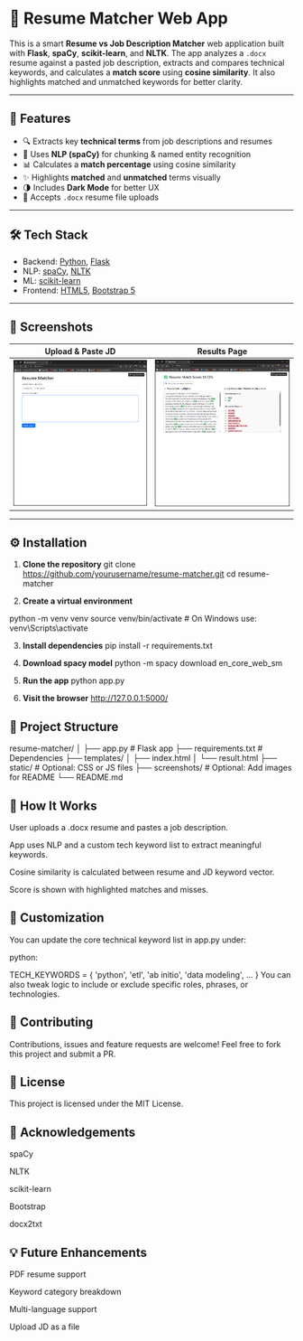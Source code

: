 # 🧠 Resume Matcher Web App

This is a smart **Resume vs Job Description Matcher** web application built with **Flask**, **spaCy**, **scikit-learn**, and **NLTK**. The app analyzes a `.docx` resume against a pasted job description, extracts and compares technical keywords, and calculates a **match score** using **cosine similarity**. It also highlights matched and unmatched keywords for better clarity.

---

## 🚀 Features

- 🔍 Extracts key **technical terms** from job descriptions and resumes
- 🤖 Uses **NLP (spaCy)** for chunking & named entity recognition
- 📊 Calculates a **match percentage** using cosine similarity
- ✨ Highlights **matched** and **unmatched** terms visually
- 🌗 Includes **Dark Mode** for better UX
- 📄 Accepts `.docx` resume file uploads

---

## 🛠️ Tech Stack

- Backend: [Python](https://www.python.org/), [Flask](https://flask.palletsprojects.com/)
- NLP: [spaCy](https://spacy.io/), [NLTK](https://www.nltk.org/)
- ML: [scikit-learn](https://scikit-learn.org/)
- Frontend: [HTML5](https://developer.mozilla.org/en-US/docs/Web/Guide/HTML/HTML5), [Bootstrap 5](https://getbootstrap.com/)

---

## 📸 Screenshots

| Upload & Paste JD | Results Page |
|-------------------|--------------|
| ![Upload Screenshot](screenshot/index.png) | ![Result Screenshot](screenshot/result.png) |

---

## ⚙️ Installation

1. **Clone the repository**
git clone https://github.com/yourusername/resume-matcher.git
cd resume-matcher

2. **Create a virtual environment**

python -m venv venv
source venv/bin/activate   # On Windows use: venv\Scripts\activate

3. **Install dependencies**
pip install -r requirements.txt


4. **Download spacy model**
python -m spacy download en_core_web_sm


5. **Run the app**
python app.py

6. **Visit the browser**
http://127.0.0.1:5000/

## 📂 Project Structure
resume-matcher/
│
├── app.py                  # Flask app
├── requirements.txt        # Dependencies
├── templates/
│   ├── index.html
│   └── result.html
├── static/                 # Optional: CSS or JS files
├── screenshots/            # Optional: Add images for README
└── README.md

## 🧠 How It Works
User uploads a .docx resume and pastes a job description.

App uses NLP and a custom tech keyword list to extract meaningful keywords.

Cosine similarity is calculated between resume and JD keyword vector.

Score is shown with highlighted matches and misses.


## 📌 Customization
You can update the core technical keyword list in app.py under:

python:

TECH_KEYWORDS = {
    'python', 'etl', 'ab initio', 'data modeling', ...
}
You can also tweak logic to include or exclude specific roles, phrases, or technologies.

## 🤝 Contributing
Contributions, issues and feature requests are welcome! Feel free to fork this project and submit a PR.

## 📄 License
This project is licensed under the MIT License.

## 🙌 Acknowledgements
spaCy

NLTK

scikit-learn

Bootstrap

docx2txt

## 💡 Future Enhancements
PDF resume support

Keyword category breakdown

Multi-language support

Upload JD as a file




